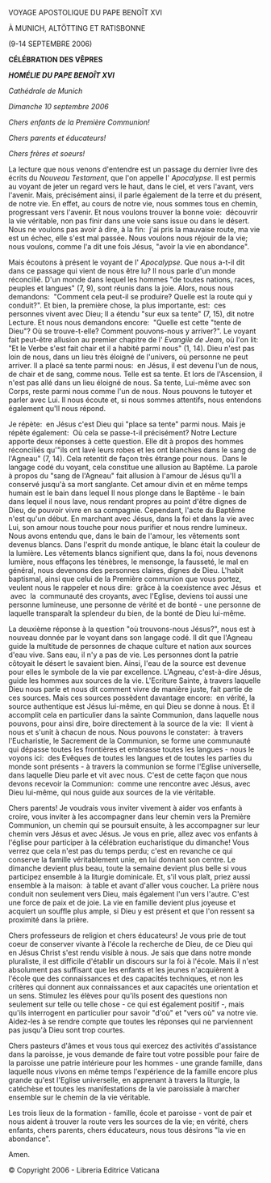 VOYAGE APOSTOLIQUE DU PAPE BENOÎT XVI

À MUNICH, ALTÖTTING ET RATISBONNE

(9-14 SEPTEMBRE 2006)

**CÉLÉBRATION DES VÊPRES**

***HOMÉLIE DU PAPE BENOÎT XVI***

*Cathédrale de Munich*

*Dimanche 10 septembre 2006*

*Chers enfants de la Première Communion!*

*Chers parents et éducateurs!*

*Chers frères et soeurs!*

La lecture que nous venons d'entendre est un passage du dernier livre des écrits du *Nouveau Testament*, que l'on appelle l' *Apocalypse*. Il est permis au voyant de jeter un regard vers le haut, dans le ciel, et vers l'avant, vers l'avenir. Mais, précisément ainsi, il parle également de la terre et du présent, de notre vie. En effet, au cours de notre vie, nous sommes tous en chemin, progressant vers l'avenir. Et nous voulons trouver la bonne voie:  découvrir la vie véritable, non pas finir dans une voie sans issue ou dans le désert. Nous ne voulons pas avoir à dire, à la fin:  j'ai pris la mauvaise route, ma vie est un échec, elle s'est mal passée. Nous voulons nous réjouir de la vie; nous voulons, comme l'a dit une fois Jésus, "avoir la vie en abondance".

Mais écoutons à présent le voyant de l' *Apocalypse*. Que nous a-t-il dit dans ce passage qui vient de nous être lu? Il nous parle d'un monde réconcilié. D'un monde dans lequel les hommes "de toutes nations, races, peuples et langues" (7, 9), sont réunis dans la joie. Alors, nous nous demandons:  "Comment cela peut-il se produire? Quelle est la route qui y conduit?". Et bien, la première chose, la plus importante, est:  ces personnes vivent avec Dieu; Il a étendu "sur eux sa tente" (7, 15), dit notre Lecture. Et nous nous demandons encore:  "Quelle est cette "tente de Dieu"? Où se trouve-t-elle? Comment pouvons-nous y arriver?". Le voyant fait peut-être allusion au premier chapitre de l' *Evangile de Jean*, où l'on lit:  "Et le Verbe s'est fait chair et il a habité parmi nous" (1, 14). Dieu n'est pas loin de nous, dans un lieu très éloigné de l'univers, où personne ne peut arriver. Il a placé sa tente parmi nous:  en Jésus, il est devenu l'un de nous, de chair et de sang, comme nous. Telle est sa tente. Et lors de l'Ascension, il n'est pas allé dans un lieu éloigné de nous. Sa tente, Lui-même avec son Corps, reste parmi nous comme l'un de nous. Nous pouvons le tutoyer et parler avec Lui. Il nous écoute et, si nous sommes attentifs, nous entendons également qu'Il nous répond.

Je répète:  en Jésus c'est Dieu qui "place sa tente" parmi nous. Mais je répète également:  Où cela se passe-t-il précisément? Notre Lecture apporte deux réponses à cette question. Elle dit à propos des hommes réconciliés qu'"ils ont lavé leurs robes et les ont blanchies dans le sang de l'Agneau" (7, 14). Cela retentit de façon très étrange pour nous.  Dans le langage codé du voyant, cela constitue une allusion au Baptême. La parole à propos du "sang de l'Agneau" fait allusion à l'amour de Jésus qu'Il a conservé jusqu'à sa mort sanglante. Cet amour divin et en même temps humain est le bain dans lequel Il nous plonge dans le Baptême - le bain dans lequel il nous lave, nous rendant propres au point d'être dignes de Dieu, de pouvoir vivre en sa compagnie. Cependant, l'acte du Baptême n'est qu'un début. En marchant avec Jésus, dans la foi et dans la vie avec Lui, son amour nous touche pour nous purifier et nous rendre lumineux. Nous avons entendu que, dans le bain de l'amour, les vêtements sont devenus blancs. Dans l'esprit du monde antique, le blanc était la couleur de la lumière. Les vêtements blancs signifient que, dans la foi, nous devenons lumière, nous effaçons les ténèbres, le mensonge, la fausseté, le mal en général, nous devenons des personnes claires, dignes de Dieu. L'habit baptismal, ainsi que celui de la Première communion que vous portez, veulent nous le rappeler et nous dire:  grâce à la coexistence avec Jésus  et  avec  la  communauté des croyants, avec l'Eglise, deviens toi aussi une personne lumineuse, une personne de vérité et de bonté - une personne de laquelle transparaît la splendeur du bien, de la bonté de Dieu lui-même.

La deuxième réponse à la question "où trouvons-nous Jésus?", nous est à nouveau donnée par le voyant dans son langage codé. Il dit que l'Agneau guide la multitude de personnes de chaque culture et nation aux sources d'eau vive. Sans eau, il n'y a pas de vie. Les personnes dont la patrie côtoyait le désert le savaient bien. Ainsi, l'eau de la source est devenue pour elles le symbole de la vie par excellence. L'Agneau, c'est-à-dire Jésus, guide les hommes aux sources de la vie. L'Ecriture Sainte, à travers laquelle Dieu nous parle et nous dit comment vivre de manière juste, fait partie de ces sources. Mais ces sources possèdent davantage encore:  en vérité, la source authentique est Jésus lui-même, en qui Dieu se donne à nous. Et il accomplit cela en particulier dans la sainte Communion, dans laquelle nous pouvons, pour ainsi dire, boire directement à la source de la vie:  Il vient à nous et s'unit à chacun de nous. Nous pouvons le constater:  à travers l'Eucharistie, le Sacrement de la Communion, se forme une communauté qui dépasse toutes les frontières et embrasse toutes les langues - nous le voyons ici:  des Evêques de toutes les langues et de toutes les parties du monde sont présents - à travers la communion se forme l'Eglise universelle, dans laquelle Dieu parle et vit avec nous. C'est de cette façon que nous devons recevoir la Communion:  comme une rencontre avec Jésus, avec Dieu lui-même, qui nous guide aux sources de la vie véritable.

Chers parents! Je voudrais vous inviter vivement à aider vos enfants à croire, vous inviter à les accompagner dans leur chemin vers la Première Communion, un chemin qui se poursuit ensuite, à les accompagner sur leur chemin vers Jésus et avec Jésus. Je vous en prie, allez avec vos enfants à l'église pour participer à la célébration eucharistique du dimanche! Vous verrez que cela n'est pas du temps perdu; c'est en revanche ce qui conserve la famille véritablement unie, en lui donnant son centre. Le dimanche devient plus beau, toute la semaine devient plus belle si vous participez ensemble à la liturgie dominicale. Et, s'il vous plaît, priez aussi ensemble à la maison:  à table et avant d'aller vous coucher. La prière nous conduit non seulement vers Dieu, mais également l'un vers l'autre. C'est une force de paix et de joie. La vie en famille devient plus joyeuse et acquiert un souffle plus ample, si Dieu y est présent et que l'on ressent sa proximité dans la prière.

Chers professeurs de religion et chers éducateurs! Je vous prie de tout coeur de conserver vivante à l'école la recherche de Dieu, de ce Dieu qui en Jésus Christ s'est rendu visible à nous. Je sais que dans notre monde pluraliste, il est difficile d'établir un discours sur la foi à l'école. Mais il n'est absolument pas suffisant que les enfants et les jeunes n'acquièrent à l'école que des connaissances et des capacités techniques, et non les critères qui donnent aux connaissances et aux capacités une orientation et un sens. Stimulez les élèves pour qu'ils posent des questions non seulement sur telle ou telle chose - ce qui est également positif -, mais qu'ils interrogent en particulier pour savoir "d'où" et "vers où" va notre vie. Aidez-les à se rendre compte que toutes les réponses qui ne parviennent pas jusqu'à Dieu sont trop courtes.

Chers pasteurs d'âmes et vous tous qui exercez des activités d'assistance dans la paroisse, je vous demande de faire tout votre possible pour faire de la paroisse une patrie intérieure pour les hommes - une grande famille, dans laquelle nous vivons en même temps l'expérience de la famille encore plus grande qu'est l'Eglise universelle, en apprenant à travers la liturgie, la catéchèse et toutes les manifestations de la vie paroissiale à marcher ensemble sur le chemin de la vie véritable.

Les trois lieux de la formation - famille, école et paroisse - vont de pair et nous aident à trouver la route vers les sources de la vie; en vérité, chers enfants, chers parents, chers éducateurs, nous tous désirons "la vie en abondance".

Amen.

© Copyright 2006 - Libreria Editrice Vaticana